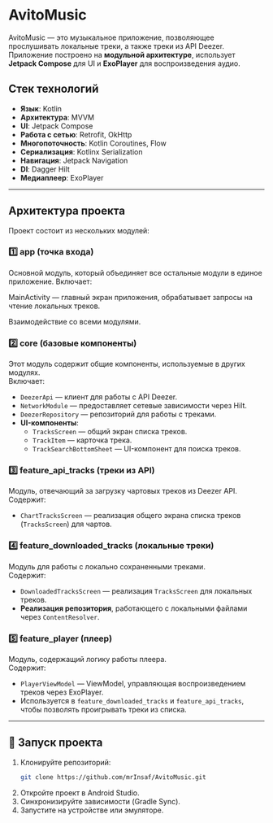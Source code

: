 # AvitoMusic

AvitoMusic — это музыкальное приложение, позволяющее прослушивать локальные треки, а также треки из API Deezer. Приложение построено на **модульной архитектуре**, использует **Jetpack Compose** для UI и **ExoPlayer** для воспроизведения аудио.

## Стек технологий

- **Язык**: Kotlin  
- **Архитектура**: MVVM  
- **UI**: Jetpack Compose  
- **Работа с сетью**: Retrofit, OkHttp  
- **Многопоточность**: Kotlin Coroutines, Flow  
- **Сериализация**: Kotlinx Serialization  
- **Навигация**: Jetpack Navigation  
- **DI**: Dagger Hilt  
- **Медиаплеер**: ExoPlayer  

---

## Архитектура проекта

Проект состоит из нескольких модулей:

### 1️⃣ **app** (точка входа)
Основной модуль, который объединяет все остальные модули в единое приложение. Включает:

MainActivity — главный экран приложения, обрабатывает запросы на чтение локальных треков.

Взаимодействие со всеми модулями.

### 2️⃣ **core** (базовые компоненты)
Этот модуль содержит общие компоненты, используемые в других модулях.  
Включает:
- `DeezerApi` — клиент для работы с API Deezer.
- `NetworkModule` — предоставляет сетевые зависимости через Hilt.
- `DeezerRepository` — репозиторий для работы с треками.
- **UI-компоненты**:
  - `TracksScreen` — общий экран списка треков.
  - `TrackItem` — карточка трека.
  - `TrackSearchBottomSheet` — UI-компонент для поиска треков.

### 3️⃣ **feature_api_tracks** (треки из API)
Модуль, отвечающий за загрузку чартовых треков из Deezer API.  
Содержит:
- `ChartTracksScreen` — реализация общего экрана списка треков (`TracksScreen`) для чартов.

### 4️⃣ **feature_downloaded_tracks** (локальные треки)
Модуль для работы с локально сохраненными треками.  
Содержит:
- `DownloadedTracksScreen` — реализация `TracksScreen` для локальных треков.
- **Реализация репозитория**, работающего с локальными файлами через `ContentResolver`.

### 5️⃣ **feature_player** (плеер)
Модуль, содержащий логику работы плеера.  
Содержит:
- `PlayerViewModel` — ViewModel, управляющая воспроизведением треков через ExoPlayer.
- Используется в `feature_downloaded_tracks` и `feature_api_tracks`, чтобы позволять проигрывать треки из списка.

---

## 🚀 Запуск проекта

1. Клонируйте репозиторий:  
   ```sh
   git clone https://github.com/mrInsaf/AvitoMusic.git
2. Откройте проект в Android Studio.
3. Синхронизируйте зависимости (Gradle Sync).
4. Запустите на устройстве или эмуляторе.


